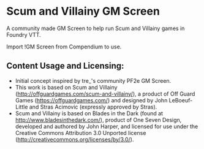 # Scum and Villainy GM Screen
A community made GM Screen to help run Scum and Villainy games in Foundry VTT.

Import !GM Screen from Compendium to use.


## Content Usage and Licensing:
- Initial concept inspired by tre_'s community PF2e GM Screen.
- This work is based on Scum and Villainy (http://offguardgames.com/scum-and-villainy/), a product of Off Guard Games (https://offguardgames.com/) and designed by John LeBoeuf-Little and Stras Acimovic (expressly approved by Stras).
- Scum and Villainy is based on Blades in the Dark (found at http://www.bladesinthedark.com/), product of One Seven Design, developed and authored by John Harper, and licensed for use under the Creative Commons Attribution 3.0 Unported license (http://creativecommons.org/licenses/by/3.0/).